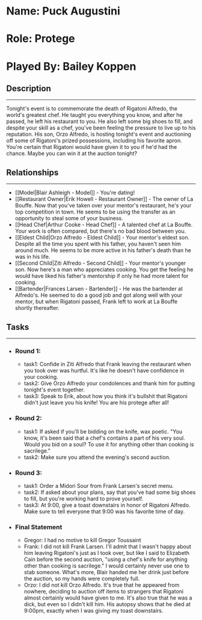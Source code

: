# Name: Puck Augustini
# Role: Protege
# Played By: Bailey Koppen

## Description
---
Tonight's event is to commemorate the death of Rigatoni Alfredo, the world's greatest chef. He taught you everything you know, and after he passed, he left his restaurant to you. He also left some big shoes to fill, and despite your skill as a chef, you've been feeling the pressure to live up to his reputation. His son, Orzo Alfredo, is hosting tonight's event and auctioning off some of Rigatoni's prized possessions, including his favorite apron. You're certain that Rigatoni would have given it to you if he'd had the chance. Maybe you can win it at the auction tonight?

## Relationships
---
- [[Model|Blair Ashleigh - Model]]  - You're dating!
- [[Restaurant Owner|Erik Howell - Restaurant Owner]]  - The owner of La Bouffe. Now that you've taken over your mentor's restaurant, he's your top competition in town. He seems to be using the transfer as an opportunity to steal some of your business.
- [[Head Chef|Arthur Cooke - Head Chef]]  - A talented chef at La Bouffe. Your work is often compared, but there's no bad blood between you.
- [[Eldest Child|Orzo Alfredo - Eldest Child]]  - Your mentor's eldest son. Despite all the time you spent with his father, you haven't seen him around much. He seems to be more active in his father's death than he was in his life.
- [[Second Child|Ziti Alfredo - Second Child]]  - Your mentor's younger son. Now here's a man who appreciates cooking. You get the feeling he would have liked his father's mentorship if only he had more talent for cooking.
- [[Bartender|Frances Larsen - Bartender]]  - He was the bartender at Alfredo's. He seemed to do a good job and got along well with your mentor, but when Rigatoni passed, Frank left to work at La Bouffe shortly thereafter.

## Tasks
___
- ### Round 1: 
	- task1: Confide in Ziti Alfredo that Frank leaving the restaurant when you took over was hurtful. It's like he doesn't have confidence in your cooking.
	- task2: Give Orzo Alfredo your condolences and thank him for putting tonight's event together.
	- task3: Speak to Erik, about how you think it's bullshit that Rigatoni didn't just leave you his knife! You are his protege after all!
- ### Round 2:
	- task1: If asked if you'll be bidding on the knife, wax poetic. "You know, it's been said that a chef's contains a part of his very soul. Would you bid on a soul? To use it for anything other than cooking is sacrilege."
	- task2: Make sure you attend the evening's second auction.
- ### Round 3:
	- task1: Order a Midori Sour from Frank Larsen's secret menu.
	- task2: If asked about your plans, say that you've had some big shoes to fill, but you're working hard to prove yourself.
	- task3: At 9:00, give a toast downstairs in honor of Rigatoni Alfredo. Make sure to tell everyone that 9:00 was his favorite time of day.
- ### Final Statement
	- Gregor: I had no motive to kill Gregor Toussaint
	- Frank: I did not kill Frank Larsen. I'll admit that I wasn't happy about him leaving Rigatoni's just as I took over, but like I said to Elizabeth Cain before the second auction, "using a chef's knife for anything other than cooking is sacrilege." I would certainly never use one to stab someone. What's more, Blair handed me her drink just before the auction, so my hands were completely full. 
	- Orzo: I did not kill Orzo Alfredo. It's true that he appeared from nowhere, deciding to auction off items to strangers that Rigatoni almost certainly would have given to me. It's also true that he was a dick, but even so I didn't kill him. His autopsy shows that he died at 9:00pm, exactly when I was giving my toast downstairs.
